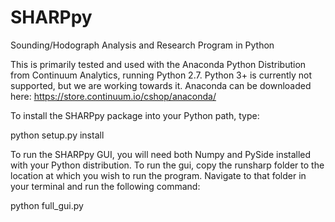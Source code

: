 SHARPpy
=======
Sounding/Hodograph Analysis and Research Program in Python

This is primarily tested and used with the Anaconda Python Distribution
from Continuum Analytics, running Python 2.7. Python 3+ is currently
not supported, but we are working towards it. Anaconda can be downloaded
here: https://store.continuum.io/cshop/anaconda/

To install the SHARPpy package into your Python path, type:

python setup.py install

To run the SHARPpy GUI, you will need both Numpy and PySide installed
with your Python distribution.  To run the gui, copy the runsharp folder
to the location at which you wish to run the program. Navigate to that
folder in your terminal and run the following command:

python full_gui.py